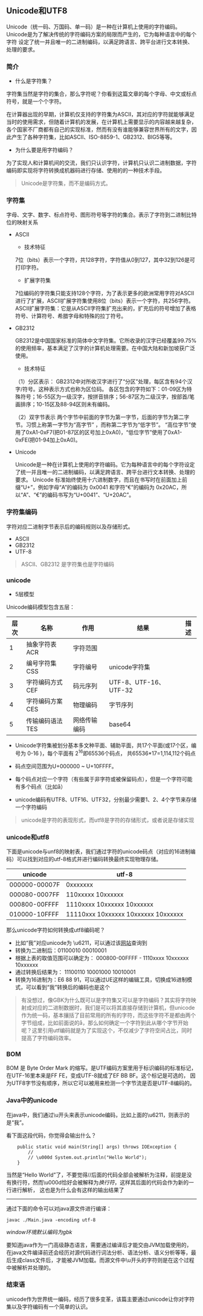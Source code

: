 ## Unicode和UTF8

Unicode（统一码、万国码、单一码）是一种在计算机上使用的字符编码。Unicode是为了解决传统的字符编码方案的局限而产生的，它为每种语言中的每个字符
设定了统一并且唯一的二进制编码，以满足跨语言、跨平台进行文本转换、处理的要求。

### 简介

+ 什么是字符集？

字符集当然是字符的集合，那么字符呢？你看到这篇文章的每个字母、中文或标点符号，就是一个个字符。

在计算器出现的早期，计算机仅支持的字符集为ASCII，其对应的字符就能够满足当时的使用需求，但随着计算机的发展，在计算机上需要显示的内容越来越复杂，
各个国家不厂商都有自己的实现标准，然而有没有谁能够兼容世界所有的文字，因此产生了各种字符集，比如ASCII、ISO-8859-1、GB2312、BIG5等等。

+ 为什么要是用字符编码？

为了实现人和计算机间的交流，我们只认识字符，计算机只认识二进制数据，字符编码即实现将字符转换成机器码进行存储、使用的的一种技术手段。

>Unicode是字符集，而不是编码方式。

### 字符集

字母、文字、数字、标点符号、图形符号等字符的集合。表示了字符到二进制比特位的映射关系

+ ASCII

  - 技术特征
  
  7位（bits）表示一个字符，共128字符，字符值从0到127，其中32到126是可打印字符。

  - 扩展字符集
  
  7位编码的字符集只能支持128个字符，为了表示更多的欧洲常用字符对ASCII进行了扩展，ASCII扩展字符集使用8位（bits）表示一个字符，共256字符。
  ASCII扩展字符集：它是从ASCII字符集扩充出来的，扩充后的符号增加了表格符号、计算符号、希腊字母和特殊的拉丁符号。

+ GB2312

  GB2312是中国国家标准的简体中文字符集。它所收录的汉字已经覆盖99.75%的使用频率，基本满足了汉字的计算机处理需要。在中国大陆和新加坡获广泛使用。

  - 技术特征
  
  （1）分区表示：
  GB2312中对所收汉字进行了“分区”处理，每区含有94个汉字/符号。这种表示方式也称为区位码。
  各区包含的字符如下：01-09区为特殊符号；16-55区为一级汉字，按拼音排序；56-87区为二级汉字，按部首/笔画排序；10-15区及88-94区则未有编码。

  （2）双字节表示
  两个字节中前面的字节为第一字节，后面的字节为第二字节。习惯上称第一字节为“高字节” ，而称第二字节为“低字节”。
  “高位字节”使用了0xA1-0xF7(把01-87区的区号加上0xA0)，“低位字节”使用了0xA1-0xFE(把01-94加上0xA0)。

+ Unicode

  Unicode是一种在计算机上使用的字符编码。它为每种语言中的每个字符设定了统一并且唯一的二进制编码，以满足跨语言、跨平台进行文本转换、处理的要求。
  Unicode 标准始终使用十六进制数字，而且在书写时在前面加上前缀“U+”，例如字母“A”的编码为 0x0041 和字符“€”的编码为 0x20AC，所以“A”、“€”的编码书写为“U+0041”、“U+20AC”。

### 字符集编码
  
  字符对应二进制字节表示后的编码规则以及存储形式。

+ ASCII
+ GB2312
+ UTF-8

> ASCII、GB2312 是字符集也是字符编码

### unicode

+ 5层模型

Unicode编码模型包含五层：

| 层次  |名称| 作用     | 结果                  |描述|
|-----|---|--------|---------------------|---|
| 1   |抽象字符表ACR| 字符范围   |||
| 2   |编号字符集CSS| 字符编号   | unicode字符集          ||
| 3   |字符编码方式CEF| 码元序列   | UTF-8、UTF-16、UTF-32 ||
| 4   |字符编码方案CES| 物理编码   | 字节序列              ||
| 5   |传输编码语法TES| 网络传输编码 | base64              ||

+ Unicode字符集被划分基本多文种平面、辅助平面，共17个平面(或17个区，编号为 0-16 )，每个平面有 2<sup>16</sup>即65536个码点，
共65536*17=1,114,112个码点

+ 码点空间范围为U+000000 ~ U+10FFFF。

+ 每个码点对应一个字符（有些属于非字符或被保留码点），但是一个字符可能有多个码点（比如å）

+ unicode编码有UTF8、UTF16、UTF32，分别最少需要1、2、4个字节来存储一个字符编码

> unicode是字符的表现形式，而utf8是字符的存储形式，或者说是存储实现

### unicode和utf8

下面是unicode与unf8的映射表，我们通过字符的unicode码点（对应的16进制编码）可以找到对应的utf-8格式并进行编码转换最终实现物理存储。

| unicode       | utf-8                                                 |
|---------------|-------------------------------------------------------|
| 000000-00007F | 0xxxxxxx                                              |
| 000080-0007FF | 110xxxxx 10xxxxxx                                     |
| 000800-00FFFF | 1110xxxx 10xxxxxx 10xxxxxx                            |
| 010000-10FFFF | 11110xxx 10xxxxxx 10xxxxxx 10xxxxxx                   |

那么unicode字符如何转换成utf8编码呢？
- 比如“我”对应unicode为 \u6211，可以通过该[网站](https://unicode-table.com/cn/)查询到
- 转换为二进制后：01100010 00010001
- 根据上表的取值范围可以确定为： 000800-00FFFF - 1110xxxx 10xxxxxx 10xxxxxx
- 通过转换后结果为： 11100110 10001000 10010001
- 转换为16进制为：E6 88 91，可以通过UE这样的编辑工具，切换成16进制模式，可以看到“我”转换后的编码也是这个

> 有没想过，像GBK为什么既可以是字符集又可以是字符编码？其实将字符映射成对应的二进制数据时，我们是可以将其直接存储到计算机，但unicode作为统一码，基本攘括了目前常用的所有的字符，而这些字符不是都由两个字节组成，比如前面说的å，那么如何确定一个字符到此从哪个字节开始呢？这里引用utf编码就是为了实现这个，不仅减少了字符空间占比，同时提高了字符编码效率。

### BOM

BOM 是 Byte Order Mark 的缩写。是UTF编码方案里用于标识编码的标准标记，在UTF-16里本来是FF FE，变成UTF-8就成了EF BB BF。这个标记是可选的，
因为UTF8字节没有顺序，所以它可以被用来检测一个字节流是否是UTF-8编码的。

### Java中的unicode

在java中，我们通过\u开头来表示unicode编码，比如上面的\u6211，则表示的是“我”。

看下面这段代码，你觉得会输出什么？
```
    public static void main(String[] args) throws IOException {
        //
        // \u000d System.out.println("Hello World");
    }
```
当然是“Hello World”了，不要觉得//后面的代码全部会被解析为注释，前提是没有换行符，然而\u000d恰好会被解释为*换行符*，这样其后面的代码会作为新的一行进行解析，
这也是为什么会有这样的输出结果了

---
通过下面的命令可以对java源文件进行编译：

` javac ./Main.java -encoding utf-8 `

*window环境默认编码为gbk*

要知道java作为一门高级静态语言，需要通过编译后才能交由JVM加载使用的，在java文件编译前还会经历对源代码进行词法分析、语法分析、语义分析等等，最后生成class文件后，才能被JVM加载。而源文件中\u开头的字符则是在这个过程中被解析并处理的。

### 结束语

unicode作为世界统一编码，经历了很多变革，该篇主要通过unicode让你对字符集以及字符编码有一个简单的认识。
